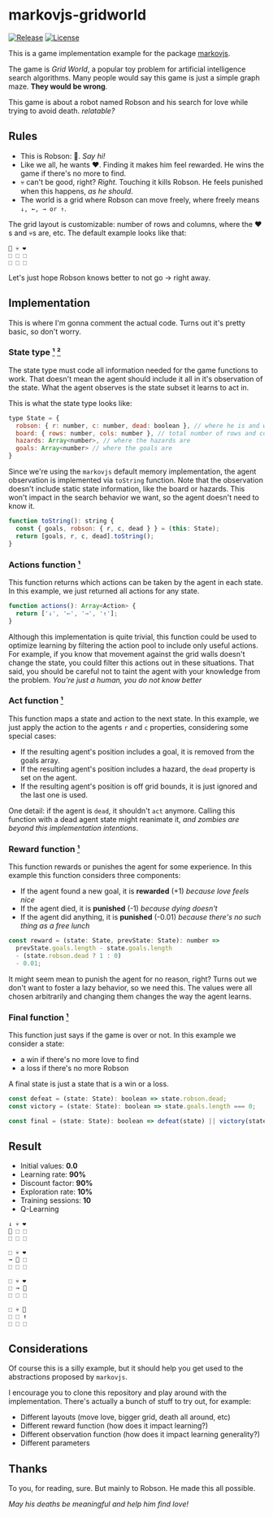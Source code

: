 # markovjs-gridworld

[![Release](https://img.shields.io/badge/Release-0.1.0-blue.svg?style=flat-square)](https://github.com/lsunsi/markovjs-gridworld/releases)
[![License](https://img.shields.io/badge/License-MIT-blue.svg?style=flat-square)](https://github.com/lsunsi/markovjs-gridworld/blob/master/LICENSE)

This is a game implementation example for the package [markovjs](https://github.com/lsunsi/markovjs).

The game is *Grid World*, a popular toy problem for artificial intelligence search algorithms.
Many people would say this game is just a simple graph maze. **They would be wrong**.

This game is about a robot named Robson and his search for love while trying to avoid death. *relatable?*

## Rules

- This is Robson: 🤖. *Say hi!*
- Like we all, he wants ❤. Finding it makes him feel rewarded. He wins the game if there's no more to find.
- 💀 can't be good, right? *Right*. Touching it kills Robson. He feels punished when this happens, *as he should*.
- The world is a grid where Robson can move freely, where freely means `↓, ←, → or ↑`.

The grid layout is customizable: number of rows and columns, where the ❤s and 💀s are, etc.
The default example looks like that:

```
🤖 💀 ❤
⬚ ⬚ ⬚
⬚ ⬚ ⬚
```

Let's just hope Robson knows better to not go → right away.

## Implementation
This is where I'm gonna comment the actual code.
Turns out it's pretty basic, so don't worry.

### State type [¹](src/types.js) [²](src/state.js)
The state type must code all information needed for the game functions to work.
That doesn't mean the agent should include it all in it's observation of the state.
What the agent observes is the state subset it learns to act in.

This is what the state type looks like:
```javascript
type State = {
  robson: { r: number, c: number, dead: boolean }, // where he is and whether he's dead
  board: { rows: number, cols: number }, // total number of rows and columns
  hazards: Array<number>, // where the hazards are
  goals: Array<number> // where the goals are
}
```

Since we're using the `markovjs` default memory implementation, the agent observation is implemented via `toString` function.
Note that the observation doesn't include static state information, like the board or hazards.
This won't impact in the search behavior we want, so the agent doesn't need to know it.

```javascript
function toString(): string {
  const { goals, robson: { r, c, dead } } = (this: State);
  return [goals, r, c, dead].toString();
}
```

### Actions function [¹](src/actions.js)
This function returns which actions can be taken by the agent in each state.
In this example, we just returned all actions for any state.

```javascript
function actions(): Array<Action> {
  return ['↓', '←', '→', '↑'];
}
```

Although this implementation is quite trivial, this function could be used to optimize learning by filtering the action pool to include only useful actions.
For example, if you know that movement against the grid walls doesn't change the state, you could filter this actions out in these situations.
That said, you should be careful not to taint the agent with your knowledge from the problem. *You're just a human, you do not know better*

### Act function [¹](src/act.js)
This function maps a state and action to the next state.
In this example, we just apply the action to the agents `r` and `c` properties, considering some special cases:
- If the resulting agent's position includes a goal, it is removed from the goals array.
- If the resulting agent's position includes a hazard, the `dead` property is set on the agent.
- If the resulting agent's position is off grid bounds, it is just ignored and the last one is used.

One detail: if the agent is `dead`, it shouldn't `act` anymore.
Calling this function with a dead agent state might reanimate it, *and zombies are beyond this implementation intentions*.

### Reward function [¹](src/reward.js)
This function rewards or punishes the agent for some experience.
In this example this function considers three components:
- If the agent found a new goal, it is **rewarded** (+1) *because love feels nice*
- If the agent died, it is **punished** (-1) *because dying doesn't*
- If the agent did anything, it is **punished** (-0.01) *because there's no such thing as a free lunch*

```javascript
const reward = (state: State, prevState: State): number =>
  prevState.goals.length - state.goals.length
  - (state.robson.dead ? 1 : 0)
  - 0.01;
```

It might seem mean to punish the agent for no reason, right?
Turns out we don't want to foster a lazy behavior, so we need this.
The values were all chosen arbitrarily and changing them changes the way the agent learns.

### Final function [¹](src/final.js)
This function just says if the game is over or not.
In this example we consider a state:
- a win if there's no more love to find
- a loss if there's no more Robson

A final state is just a state that is a win or a loss.

```javascript
const defeat = (state: State): boolean => state.robson.dead;
const victory = (state: State): boolean => state.goals.length === 0;

const final = (state: State): boolean => defeat(state) || victory(state);
```

## Result
- Initial values: **0.0**
- Learning rate: **90%**
- Discount factor: **90%**
- Exploration rate: **10%**
- Training sessions: **10**
- Q-Learning
```
↓ 💀 ❤
🤖 ⬚ ⬚
⬚ ⬚ ⬚
```
```
⬚ 💀 ❤
→ 🤖 ⬚
⬚ ⬚ ⬚
```
```
⬚ 💀 ❤
⬚ → 🤖
⬚ ⬚ ⬚
```
```
⬚ 💀 🤖
⬚ ⬚ ↑
⬚ ⬚ ⬚
```
## Considerations
Of course this is a silly example, but it should help you get used to the abstractions proposed by `markovjs`.

I encourage you to clone this repository and play around with the implementation.
There's actually a bunch of stuff to try out, for example:
- Different layouts (move love, bigger grid, death all around, etc)
- Different reward function (how does it impact learning?)
- Different observation function (how does it impact learning generality?)
- Different parameters

## Thanks
To you, for reading, sure.
But mainly to Robson. He made this all possible.

*May his deaths be meaningful and help him find love!*
